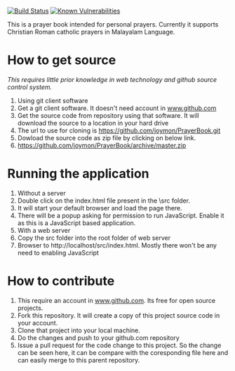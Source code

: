 [![Build Status](https://travis-ci.org/joymon/prayerbook.svg)](https://travis-ci.org/joymon/prayerbook)
[![Known Vulnerabilities](https://snyk.io/test/github/joymon/prayerbook/badge.svg?targetFile=package.json)](https://snyk.io/test/github/joymon/prayerbook?targetFile=package.json)

This is a prayer book intended for personal prayers. Currently it supports Christian Roman catholic prayers in Malayalam Language.

# How to get source

*This requires little prior knowledge in web technology and github source control system.*

1. Using git client software
 1. Get a git client software. It doesn't need account in www.github.com
 2. Get the source code from repository using that software. It will download the source to a location in your hard drive
  1. The url to use for cloning is https://github.com/joymon/PrayerBook.git  
2. Dowload the source code as zip file by clicking on below link.
 1. https://github.com/joymon/PrayerBook/archive/master.zip

# Running the application

1. Without a server
 1. Double click on the index.html file present in the \src folder.
 2. It will start your default browser and load the page there.
 3. There will be a popup asking for permission to run JavaScript. Enable it as this is a JavaScript based application.
2. With a web server 
 1. Copy the src folder into the root folder of web server
 2. Browser to http://localhost/src/index.html. Mostly there won't be any need to enabling JavaScript

# How to contribute 
1. This require an account in www.github.com. Its free for open source projects.
2. Fork this repository. It will create a copy of this project source code in your account.
3. Clone that project into your local machine.
4. Do the changes and push to your github.com repository
5. Issue a pull request for the code change to this project. So the change can be seen here, it can be compare with the coresponding file here and can easily merge to this parent repository.
 
 
